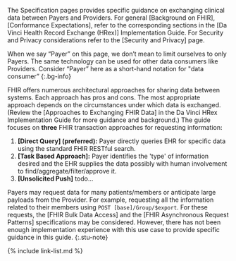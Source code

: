 The Specification pages provides specific guidance on exchanging clinical data between Payers and Providers.  For general [Background on FHIR], [Conformance Expectations], refer to the corresponding sections in the [Da Vinci Health Record Exchange (HRex)] Implementation Guide.  For Security and Privacy considerations refer to the [Security and Privacy] page.

<div markdown="1" class="new-content">

When we say “Payer” on this page, we don’t mean to limit ourselves to only Payers. The same technology can be used for other data consumers like Providers.  Consider “Payer” here as a short-hand notation for "data consumer”
{:.bg-info}

</div>

FHIR offers numerous architectural approaches for sharing data between systems. Each approach has pros and cons. The most appropriate approach depends on the circumstances under which data is exchanged.  (Review the [Approaches to Exchanging FHIR Data] in the Da Vinci HRex Implementation Guide for more guidance and background.)  The guide focuses on **three** FHIR transaction approaches for requesting information:

1. **[Direct Query] (preferred):** Payer directly queries EHR for specific data using the standard FHIR RESTful search.
1. **[Task Based Approach]:** Payer identifies the 'type' of information desired and the EHR supplies the data possibly with human involvement to find/aggregate/filter/approve it.
1. **[Unsolicited Push]** todo...

Payers may request data for many patients/members or anticipate large payloads from the Provider. For example, requesting all the information related to  their members using <span markdown='1' class="bg-success">`POST [base]/Group/$export`</span>.  For these requests, the [FHIR Bulk Data Access] and the [FHIR Asynchronous Request Patterns] specifications may be considered.  However, there has not been enough implementation experience with this use case to provide specific guidance in this guide.
{:.stu-note}

{% include link-list.md %}
